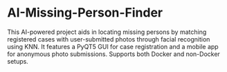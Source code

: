 # AI-Missing-Person-Finder
This AI-powered project aids in locating missing persons by matching registered cases with user-submitted photos through facial recognition using KNN. It features a PyQT5 GUI for case registration and a mobile app for anonymous photo submissions. Supports both Docker and non-Docker setups.
